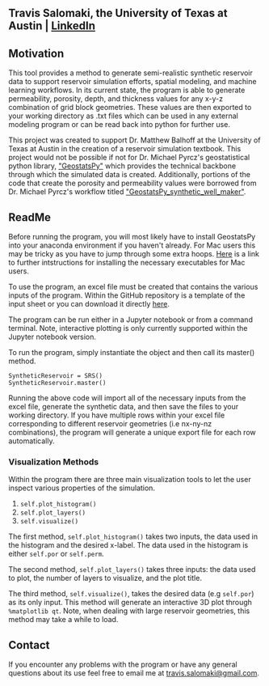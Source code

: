 ## Travis Salomaki, the University of Texas at Austin | [LinkedIn](https://www.linkedin.com/in/travissalomaki/)

## Motivation

This tool provides a method to generate semi-realistic synthetic reservoir data to support reservoir simulation efforts, spatial modeling, and machine learning workflows. In its current state, the program is able to generate permeability, porosity, depth, and thickness values for any x-y-z combination of grid block geometries. These values are then exported to your working directory as .txt files which can be used in any external modeling program or can be read back into python for further use. 
  
This project was created to support Dr. Matthew Balhoff at the University of Texas at Austin in the creation of a reservoir simulation textbook. This project would not be possible if not for Dr. Michael Pyrcz's geostatistical python library, ["GeostatsPy"](https://github.com/GeostatsGuy/GeostatsPy) which provides the technical backbone through which the simulated data is created. Additionally, portions of the code that create the porosity and permeability values were borrowed from Dr. Michael Pyrcz's workflow titled ["GeostatsPy_synthetic_well_maker"](https://github.com/GeostatsGuy/PythonNumericalDemos/blob/master/GeostatsPy_synthetic_well_maker.ipynb).

## ReadMe
Before running the program, you will most likely have to install GeostatsPy into your anaconda environment if you haven't already. For Mac users this may be tricky as you have to jump through some extra hoops. [Here](https://github.com/GeostatsGuy/GSLIB_MacOS) is a link to further intstructions for installing the necessary executables for Mac users. 

To use the program, an excel file must be created that contains the various inputs of the program. Within the GitHub repository is a template of the input sheet or you can download it directly [here](https://github.com/TravisSalomaki/SyntheticReservoir/raw/main/InputTemplate.xlsx).

The program can be run either in a Jupyter notebook or from a command terminal. Note, interactive plotting is only currently supported within the Jupyter notebook version. 

To run the program, simply instantiate the object and then call its master() method.
~~~~
SyntheticReservoir = SRS()
SyntheticReservoir.master()
~~~~
Running the above code will import all of the necessary inputs from the excel file, generate the synthetic data, and then save the files to your working directory.
If you have multiple rows within your excel file corresponding to different reservoir geometries (i.e nx-ny-nz combinations), the program will generate a unique export file for each row automatically. 

### Visualization Methods

Within the program there are three main visualization tools to let the user inspect various properties of the simulation. 

1. `self.plot_histogram()`
2. `self.plot_layers()`
3. `self.visualize()`

The first method, `self.plot_histogram()` takes two inputs, the data used in the histogram and the desired x-label. The data used in the histogram is either `self.por` or `self.perm`.

The second method, `self.plot_layers()` takes three inputs: the data used to plot, the number of layers to visualize, and the plot title. 

The third method, `self.visualize()`, takes the desired data (e.g `self.por`) as its only input. This method will generate an interactive 3D plot through `%matplotlib qt`. Note, when dealing with large reservoir geometries, this method may take a while to load. 

## Contact

If you encounter any problems with the program or have any general questions about its use feel free to email me at travis.salomaki@gmail.com.
